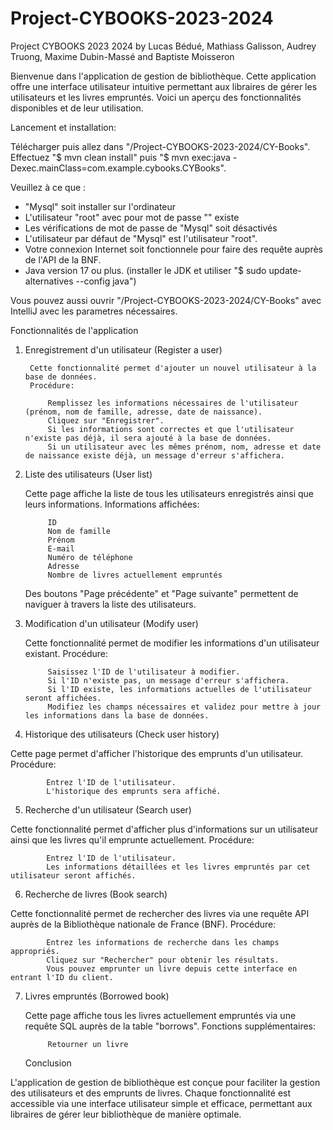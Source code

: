 # Project-CYBOOKS-2023-2024
Project CYBOOKS 2023 2024 by Lucas Bédué, Mathiass Galisson, Audrey Truong, Maxime Dubin-Massé and Baptiste Moisseron

Bienvenue dans l'application de gestion de bibliothèque. Cette application offre une interface utilisateur intuitive permettant aux libraires de gérer les utilisateurs et les livres empruntés. Voici un aperçu des fonctionnalités disponibles et de leur utilisation.

Lancement et installation:

Télécharger puis allez dans "/Project-CYBOOKS-2023-2024/CY-Books". Effectuez "$ mvn clean install" puis "$ mvn exec:java -Dexec.mainClass=com.example.cybooks.CYBooks".

Veuillez à ce que :
- "Mysql" soit installer sur l'ordinateur
- L'utilisateur "root" avec pour mot de passe "" existe
- Les vérifications de mot de passe de "Mysql" soit désactivés
- L'utilisateur par défaut de "Mysql" est l'utilisateur "root".
- Votre connexion Internet soit fonctionnele pour faire des requête auprès de l'API de la BNF.
- Java version 17 ou plus. (installer le JDK et utiliser "$ sudo update-alternatives --config java")

Vous pouvez aussi ouvrir "/Project-CYBOOKS-2023-2024/CY-Books" avec IntelliJ avec les parametres nécessaires.

Fonctionnalités de l'application

1. Enregistrement d'un utilisateur (Register a user)

        Cette fonctionnalité permet d'ajouter un nouvel utilisateur à la base de données.
        Procédure:

            Remplissez les informations nécessaires de l'utilisateur (prénom, nom de famille, adresse, date de naissance).
            Cliquez sur "Enregistrer".
            Si les informations sont correctes et que l'utilisateur n'existe pas déjà, il sera ajouté à la base de données.
            Si un utilisateur avec les mêmes prénom, nom, adresse et date de naissance existe déjà, un message d'erreur s'affichera.

2. Liste des utilisateurs (User list)

   Cette page affiche la liste de tous les utilisateurs enregistrés ainsi que leurs informations.
   Informations affichées:

            ID
            Nom de famille
            Prénom
            E-mail
            Numéro de téléphone
            Adresse
            Nombre de livres actuellement empruntés

   Des boutons "Page précédente" et "Page suivante" permettent de naviguer à travers la liste des utilisateurs.

3. Modification d'un utilisateur (Modify user)

   Cette fonctionnalité permet de modifier les informations d'un utilisateur existant.
        Procédure:

            Saisissez l'ID de l'utilisateur à modifier.
            Si l'ID n'existe pas, un message d'erreur s'affichera.
            Si l'ID existe, les informations actuelles de l'utilisateur seront affichées.
            Modifiez les champs nécessaires et validez pour mettre à jour les informations dans la base de données.

4. Historique des utilisateurs (Check user history)

Cette page permet d'afficher l'historique des emprunts d'un utilisateur.
Procédure:

            Entrez l'ID de l'utilisateur.
            L'historique des emprunts sera affiché.

5. Recherche d'un utilisateur (Search user)

Cette fonctionnalité permet d'afficher plus d'informations sur un utilisateur ainsi que les livres qu'il emprunte actuellement.
Procédure:

            Entrez l'ID de l'utilisateur.
            Les informations détaillées et les livres empruntés par cet utilisateur seront affichés.

6. Recherche de livres (Book search)

Cette fonctionnalité permet de rechercher des livres via une requête API auprès de la Bibliothèque nationale de France (BNF).
Procédure:

            Entrez les informations de recherche dans les champs appropriés.
            Cliquez sur "Rechercher" pour obtenir les résultats.
            Vous pouvez emprunter un livre depuis cette interface en entrant l'ID du client.

7. Livres empruntés (Borrowed book)

   Cette page affiche tous les livres actuellement empruntés via une requête SQL auprès de la table "borrows".
   Fonctions supplémentaires:

            Retourner un livre

   Conclusion

L'application de gestion de bibliothèque est conçue pour faciliter la gestion des utilisateurs et des emprunts de livres. Chaque fonctionnalité est accessible via une interface utilisateur simple et efficace, permettant aux libraires de gérer leur bibliothèque de manière optimale.
